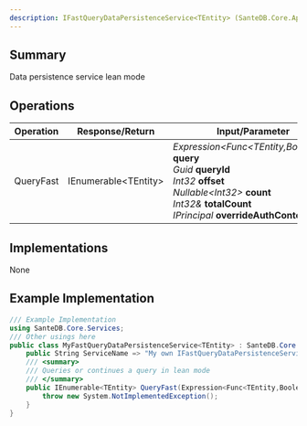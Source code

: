 ```yaml
---
description: IFastQueryDataPersistenceService<TEntity> (SanteDB.Core.Api)
---
```


## Summary
Data persistence service lean mode

## Operations

|Operation|Response/Return|Input/Parameter|Description|
|-|-|-|-|
|QueryFast|IEnumerable&lt;TEntity>|*Expression&lt;Func&lt;TEntity,Boolean>>* **query**<br/>*Guid* **queryId**<br/>*Int32* **offset**<br/>*Nullable&lt;Int32>* **count**<br/>*Int32&* **totalCount**<br/>*IPrincipal* **overrideAuthContext**|Queries or continues a query in lean mode|

## Implementations

None

## Example Implementation
```csharp
/// Example Implementation
using SanteDB.Core.Services;
/// Other usings here
public class MyFastQueryDataPersistenceService<TEntity> : SanteDB.Core.Services.IFastQueryDataPersistenceService<TEntity> { 
	public String ServiceName => "My own IFastQueryDataPersistenceService`1 service";
	/// <summary>
	/// Queries or continues a query in lean mode
	/// </summary>
	public IEnumerable<TEntity> QueryFast(Expression<Func<TEntity,Boolean>> query,Guid queryId,Int32 offset,Nullable<Int32> count,Int32& totalCount,IPrincipal overrideAuthContext){
		throw new System.NotImplementedException();
	}
}
```
